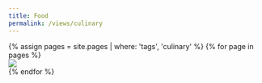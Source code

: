 ```yaml
---
title: Food
permalink: /views/culinary
---
```


<div class='d-flex flex-row flex-wrap'>
  {% assign pages = site.pages | where: 'tags', 'culinary' %}
  {% for page in pages %}
  <div class="col-3">
    <a href="{{ page.permalink }}">
      <img class="gallery-item-image" src="{{ page.image }}"/>
    </a>
  </div>
  {% endfor %}
</div>
